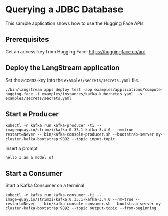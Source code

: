 # Querying a JDBC Database

This sample application shows how to use the Hugging Face APIs


## Prerequisites

Get an access-key from Hugging Face: https://huggingface.co/api

## Deploy the LangStream application

Set the access-key into the `examples/secrets/secrets.yaml` file.

```
./bin/langstream apps deploy test -app examples/applications/compute-hugging-face -i examples/instances/kafka-kubernetes.yaml  -s examples/secrets/secrets.yaml
```

## Start a Producer
```
kubectl -n kafka run kafka-producer -ti --image=quay.io/strimzi/kafka:0.35.1-kafka-3.4.0 --rm=true --restart=Never -- bin/kafka-console-producer.sh --bootstrap-server my-cluster-kafka-bootstrap:9092 --topic input-topic
```

Insert a prompt

```
hello I am a model of
```


## Start a Consumer

Start a Kafka Consumer on a terminal

```
kubectl -n kafka run kafka-consumer -ti --image=quay.io/strimzi/kafka:0.35.1-kafka-3.4.0 --rm=true --restart=Never -- bin/kafka-console-consumer.sh --bootstrap-server my-cluster-kafka-bootstrap:9092 --topic output-topic --from-beginning
```

